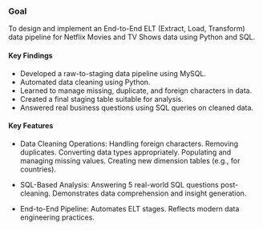 ### Goal
To design and implement an End-to-End ELT (Extract, Load, Transform) data pipeline for Netflix Movies and TV Shows data using Python and SQL.

#### Key Findings
- Developed a raw-to-staging data pipeline using MySQL.
- Automated data cleaning using Python.
- Learned to manage missing, duplicate, and foreign characters in data.
- Created a final staging table suitable for analysis.
- Answered real business questions using SQL queries on cleaned data.
#### Key Features


- Data Cleaning Operations: Handling foreign characters. Removing duplicates. Converting data types appropriately. Populating and managing missing values. Creating new dimension tables (e.g., for countries).

- SQL-Based Analysis: Answering 5 real-world SQL questions post-cleaning. Demonstrates data comprehension and insight generation.

- End-to-End Pipeline: Automates ELT stages. Reflects modern data engineering practices.
